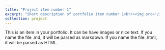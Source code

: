 ```yaml
---
title: "Project item number 1"
excerpt: "Short description of portfolio item number 1<br/><img src='/images/500x300.png'>"
collection: project
---
```


This is an item in your portfolio. It can be have images or nice text. If you name the file .md, it will be parsed as markdown. If you name the file .html, it will be parsed as HTML. 
